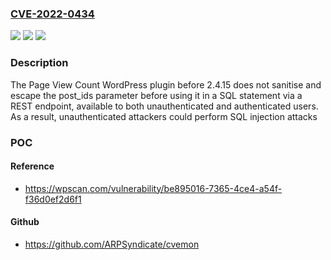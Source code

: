 ### [CVE-2022-0434](https://cve.mitre.org/cgi-bin/cvename.cgi?name=CVE-2022-0434)
![](https://img.shields.io/static/v1?label=Product&message=Page%20View%20Count&color=blue)
![](https://img.shields.io/static/v1?label=Version&message=2.4.15%3C%202.4.15%20&color=brighgreen)
![](https://img.shields.io/static/v1?label=Vulnerability&message=CWE-89%20SQL%20Injection&color=brighgreen)

### Description

The Page View Count WordPress plugin before 2.4.15 does not sanitise and escape the post_ids parameter before using it in a SQL statement via a REST endpoint, available to both unauthenticated and authenticated users. As a result, unauthenticated attackers could perform SQL injection attacks

### POC

#### Reference
- https://wpscan.com/vulnerability/be895016-7365-4ce4-a54f-f36d0ef2d6f1

#### Github
- https://github.com/ARPSyndicate/cvemon

